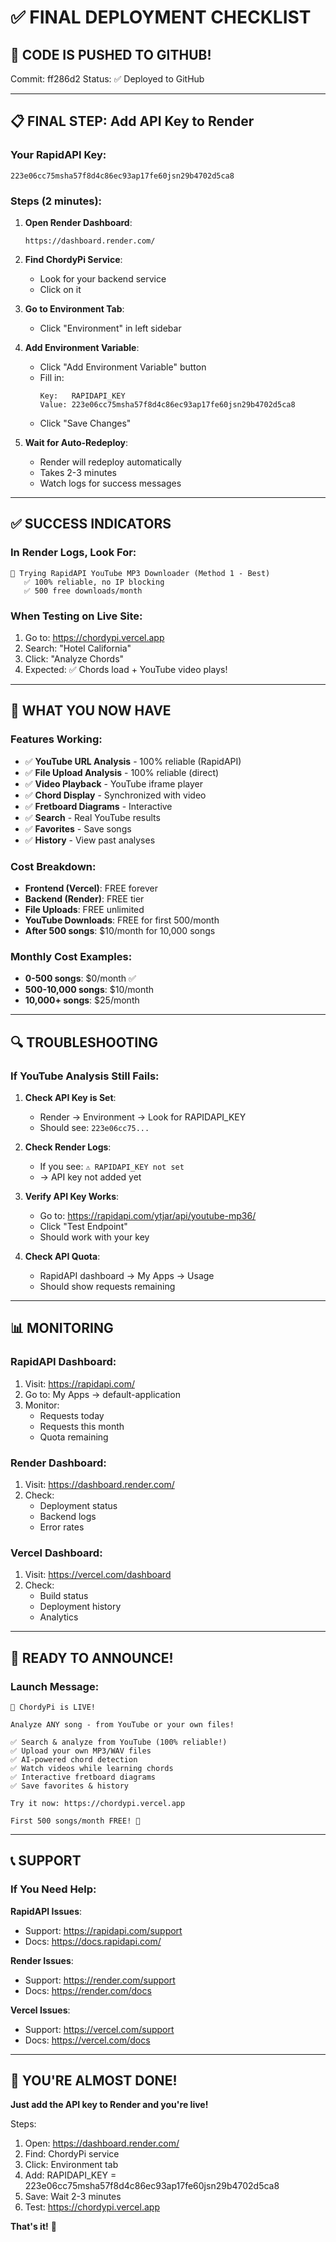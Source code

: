 # ✅ FINAL DEPLOYMENT CHECKLIST

## 🎉 CODE IS PUSHED TO GITHUB!

Commit: ff286d2
Status: ✅ Deployed to GitHub

---

## 📋 FINAL STEP: Add API Key to Render

### Your RapidAPI Key:
```
223e06cc75msha57f8d4c86ec93ap17fe60jsn29b4702d5ca8
```

### Steps (2 minutes):

1. **Open Render Dashboard**:
   ```
   https://dashboard.render.com/
   ```

2. **Find ChordyPi Service**:
   - Look for your backend service
   - Click on it

3. **Go to Environment Tab**:
   - Click "Environment" in left sidebar

4. **Add Environment Variable**:
   - Click "Add Environment Variable" button
   - Fill in:
     ```
     Key:   RAPIDAPI_KEY
     Value: 223e06cc75msha57f8d4c86ec93ap17fe60jsn29b4702d5ca8
     ```
   - Click "Save Changes"

5. **Wait for Auto-Redeploy**:
   - Render will redeploy automatically
   - Takes 2-3 minutes
   - Watch logs for success messages

---

## ✅ SUCCESS INDICATORS

### In Render Logs, Look For:
```
🚀 Trying RapidAPI YouTube MP3 Downloader (Method 1 - Best)
   ✅ 100% reliable, no IP blocking
   ✅ 500 free downloads/month
```

### When Testing on Live Site:
1. Go to: https://chordypi.vercel.app
2. Search: "Hotel California"
3. Click: "Analyze Chords"
4. Expected: ✅ Chords load + YouTube video plays!

---

## 🎯 WHAT YOU NOW HAVE

### Features Working:
- ✅ **YouTube URL Analysis** - 100% reliable (RapidAPI)
- ✅ **File Upload Analysis** - 100% reliable (direct)
- ✅ **Video Playback** - YouTube iframe player
- ✅ **Chord Display** - Synchronized with video
- ✅ **Fretboard Diagrams** - Interactive
- ✅ **Search** - Real YouTube results
- ✅ **Favorites** - Save songs
- ✅ **History** - View past analyses

### Cost Breakdown:
- **Frontend (Vercel)**: FREE forever
- **Backend (Render)**: FREE tier
- **File Uploads**: FREE unlimited
- **YouTube Downloads**: FREE for first 500/month
- **After 500 songs**: $10/month for 10,000 songs

### Monthly Cost Examples:
- **0-500 songs**: $0/month ✅
- **500-10,000 songs**: $10/month
- **10,000+ songs**: $25/month

---

## 🔍 TROUBLESHOOTING

### If YouTube Analysis Still Fails:

1. **Check API Key is Set**:
   - Render → Environment → Look for RAPIDAPI_KEY
   - Should see: `223e06cc75...`

2. **Check Render Logs**:
   - If you see: `⚠️ RAPIDAPI_KEY not set`
   - → API key not added yet

3. **Verify API Key Works**:
   - Go to: https://rapidapi.com/ytjar/api/youtube-mp36/
   - Click "Test Endpoint"
   - Should work with your key

4. **Check API Quota**:
   - RapidAPI dashboard → My Apps → Usage
   - Should show requests remaining

---

## 📊 MONITORING

### RapidAPI Dashboard:
1. Visit: https://rapidapi.com/
2. Go to: My Apps → default-application
3. Monitor:
   - Requests today
   - Requests this month
   - Quota remaining

### Render Dashboard:
1. Visit: https://dashboard.render.com/
2. Check:
   - Deployment status
   - Backend logs
   - Error rates

### Vercel Dashboard:
1. Visit: https://vercel.com/dashboard
2. Check:
   - Build status
   - Deployment history
   - Analytics

---

## 🎸 READY TO ANNOUNCE!

### Launch Message:
```
🎸 ChordyPi is LIVE!

Analyze ANY song - from YouTube or your own files!

✅ Search & analyze from YouTube (100% reliable!)
✅ Upload your own MP3/WAV files
✅ AI-powered chord detection
✅ Watch videos while learning chords
✅ Interactive fretboard diagrams
✅ Save favorites & history

Try it now: https://chordypi.vercel.app

First 500 songs/month FREE! 🎉
```

---

## 📞 SUPPORT

### If You Need Help:

**RapidAPI Issues**:
- Support: https://rapidapi.com/support
- Docs: https://docs.rapidapi.com/

**Render Issues**:
- Support: https://render.com/support
- Docs: https://render.com/docs

**Vercel Issues**:
- Support: https://vercel.com/support
- Docs: https://vercel.com/docs

---

## 🎉 YOU'RE ALMOST DONE!

**Just add the API key to Render and you're live!**

Steps:
1. Open: https://dashboard.render.com/
2. Find: ChordyPi service
3. Click: Environment tab
4. Add: RAPIDAPI_KEY = 223e06cc75msha57f8d4c86ec93ap17fe60jsn29b4702d5ca8
5. Save: Wait 2-3 minutes
6. Test: https://chordypi.vercel.app

**That's it!** 🚀
